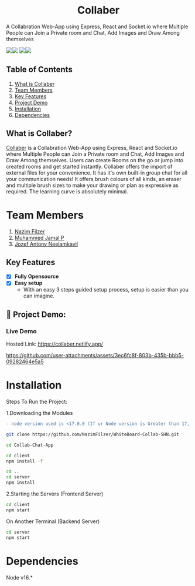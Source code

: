 # **<div align="center">Collaber</div>**  
A Collabration Web-App using Express, React and Socket.io where Multiple People can Join a Private room and Chat, Add Images and Draw Among themselves

<img src="https://img.shields.io/badge/Node.js-339933?style=for-the-badge&logo=nodedotjs&logoColor=white"><img src="https://img.shields.io/badge/Express.js-000000?style=for-the-badge&logo=express&logoColor=white"> <img src="https://img.shields.io/badge/npm-CB3837?style=for-the-badge&logo=npm&logoColor=white"><img src="https://img.shields.io/badge/Socket.io-010101?&style=for-the-badge&logo=Socket.io&logoColor=white">

## Table of Contents
1. [What is Collaber](#project-description)
2. [Team Members](#team-members)
3. [Key Features](#key-features)
4. [Project Demo](#project-demo)
5. [Installation](#installation)
6. [Dependencies](#dependencies)


## What is Collaber?
[Collaber](https://collaber.netlify.app/) is a Collabration Web-App using Express, React and Socket.io where Multiple People can Join a Private room and Chat, Add Images and Draw Among themselves. Users can create Rooms on the go or jump into created rooms and get started instantly. Collaber offers the import of external files for your convenience. It has it's own built-in group chat for all your communication needs! It offers brush colours of all kinds, an eraser and multiple brush sizes to make your drawing or plan as expressive as required. The learning curve is absolutely minimal. 

# Team Members

1. [Nazim Filzer](https://github.com/NazimFilzer/)
1. [Muhammed Jamal P](https://github.com/jamaljm/)
1. [Jozef Antony Neelamkavil](https://github.com/jzf21/) 


## Key Features 
- [x] **Fully Opensource**
- [x] **Easy setup**
	 - With an easy 3 steps guided setup process, setup is easier than you can imagine.

## 🔧 Project Demo:

### Live Demo
Hosted Link: https://collaber.netlify.app/

https://github.com/user-attachments/assets/3ec6fc8f-803b-435b-bbb5-09282464e5a5



# Installation
Steps To Run the Project:

1.Downloading the Modules

```diff
- node version used is <17.0.0 (If ur Node version is Greater than 17, eg v18 then the app wont run)
```
```bash
git clone https://github.com/NazimFilzer/WhiteBoard-Collab-SHN.git

cd Collab-Chat-App

cd client
npm install -f

cd ..
cd server
npm install
```
2.Starting the Servers (Frontend Server)

```bash
cd client
npm start
```
On Another Terminal (Backend Server)

```bash
cd server
npm start
```

# Dependencies

Node v16.*
